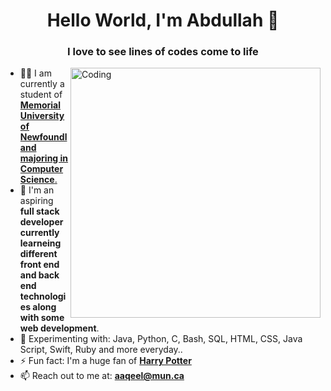<h1 align="center">Hello World, I'm Abdullah 👋 </h1>
<h3 align="center">I love to see lines of codes come to life</h3>
<img align="right" alt="Coding" width="400" src="https://media.giphy.com/media/JmJMzlXOiI0dq/giphy.gif?cid=ecf05e47sukdymzz0yxb8r0phbzp730j5bfljkq0qkzdzx2n&rid=giphy.gif&ct=g">


- 👨‍🏛 I am currently a student of <a href="https://cs.mun.ca/"> **Memorial University of Newfoundland majoring in Computer Science**. </a>
- 🌱 I'm an aspiring **full stack developer currently learneing different front end and back end technologies along with some web development**. 
- 💬 Experimenting with: Java, Python, C, Bash, SQL, HTML, CSS, Java Script, Swift, Ruby and more everyday..
- ⚡️ Fun fact: I'm a huge fan of  <a href="[https://cs.mun.ca/](https://media.giphy.com/media/eax0rh3OERAYg/giphy.gif?cid=ecf05e4723okqwsnydjhf8sxsn1s9s89oqxpr372x7qcvf49&rid=giphy.gif&ct=g)"> **Harry Potter** </a>
- 📫 Reach out to me at: **aaqeel@mun.ca**


<!---
abdlaqeel/abdlaqeel is a ✨ special ✨ repository because its `README.md` (this file) appears on your GitHub profile.
You can click the Preview link to take a look at your changes.
--->
